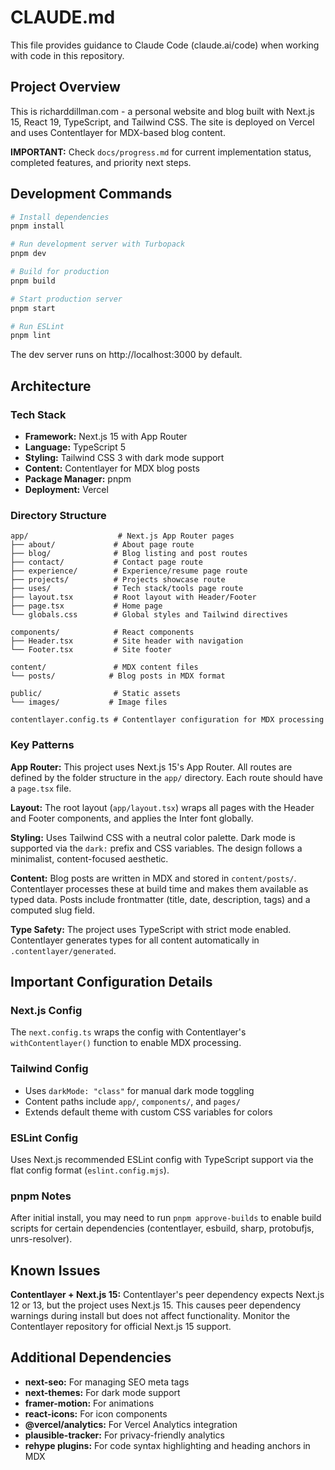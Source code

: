 # CLAUDE.md

This file provides guidance to Claude Code (claude.ai/code) when working with code in this repository.

## Project Overview

This is richarddillman.com - a personal website and blog built with Next.js 15, React 19, TypeScript, and Tailwind CSS. The site is deployed on Vercel and uses Contentlayer for MDX-based blog content.

**IMPORTANT:** Check `docs/progress.md` for current implementation status, completed features, and priority next steps.

## Development Commands

```bash
# Install dependencies
pnpm install

# Run development server with Turbopack
pnpm dev

# Build for production
pnpm build

# Start production server
pnpm start

# Run ESLint
pnpm lint
```

The dev server runs on http://localhost:3000 by default.

## Architecture

### Tech Stack
- **Framework:** Next.js 15 with App Router
- **Language:** TypeScript 5
- **Styling:** Tailwind CSS 3 with dark mode support
- **Content:** Contentlayer for MDX blog posts
- **Package Manager:** pnpm
- **Deployment:** Vercel

### Directory Structure

```
app/                    # Next.js App Router pages
├── about/             # About page route
├── blog/              # Blog listing and post routes
├── contact/           # Contact page route
├── experience/        # Experience/resume page route
├── projects/          # Projects showcase route
├── uses/              # Tech stack/tools page route
├── layout.tsx         # Root layout with Header/Footer
├── page.tsx           # Home page
└── globals.css        # Global styles and Tailwind directives

components/            # React components
├── Header.tsx         # Site header with navigation
└── Footer.tsx         # Site footer

content/               # MDX content files
└── posts/            # Blog posts in MDX format

public/                # Static assets
└── images/           # Image files

contentlayer.config.ts # Contentlayer configuration for MDX processing
```

### Key Patterns

**App Router:** This project uses Next.js 15's App Router. All routes are defined by the folder structure in the `app/` directory. Each route should have a `page.tsx` file.

**Layout:** The root layout (`app/layout.tsx`) wraps all pages with the Header and Footer components, and applies the Inter font globally.

**Styling:** Uses Tailwind CSS with a neutral color palette. Dark mode is supported via the `dark:` prefix and CSS variables. The design follows a minimalist, content-focused aesthetic.

**Content:** Blog posts are written in MDX and stored in `content/posts/`. Contentlayer processes these at build time and makes them available as typed data. Posts include frontmatter (title, date, description, tags) and a computed slug field.

**Type Safety:** The project uses TypeScript with strict mode enabled. Contentlayer generates types for all content automatically in `.contentlayer/generated`.

## Important Configuration Details

### Next.js Config
The `next.config.ts` wraps the config with Contentlayer's `withContentlayer()` function to enable MDX processing.

### Tailwind Config
- Uses `darkMode: "class"` for manual dark mode toggling
- Content paths include `app/`, `components/`, and `pages/`
- Extends default theme with custom CSS variables for colors

### ESLint Config
Uses Next.js recommended ESLint config with TypeScript support via the flat config format (`eslint.config.mjs`).

### pnpm Notes
After initial install, you may need to run `pnpm approve-builds` to enable build scripts for certain dependencies (contentlayer, esbuild, sharp, protobufjs, unrs-resolver).

## Known Issues

**Contentlayer + Next.js 15:** Contentlayer's peer dependency expects Next.js 12 or 13, but the project uses Next.js 15. This causes peer dependency warnings during install but does not affect functionality. Monitor the Contentlayer repository for official Next.js 15 support.

## Additional Dependencies

- **next-seo:** For managing SEO meta tags
- **next-themes:** For dark mode support
- **framer-motion:** For animations
- **react-icons:** For icon components
- **@vercel/analytics:** For Vercel Analytics integration
- **plausible-tracker:** For privacy-friendly analytics
- **rehype plugins:** For code syntax highlighting and heading anchors in MDX
